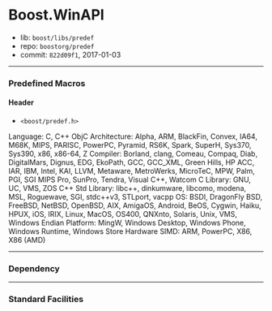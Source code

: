 # Boost.WinAPI

* lib: `boost/libs/predef`
* repo: `boostorg/predef`
* commit: `822d09f1`, 2017-01-03

------
### Predefined Macros

#### Header

* `<boost/predef.h>`

Language: C, C++ ObjC
Architecture: Alpha, ARM, BlackFin, Convex, IA64, M68K, MIPS, PARISC, PowerPC, Pyramid, RS6K, Spark, SuperH, Sys370, Sys390, x86, x86-64, Z
Compiler: Borland, clang, Comeau, Compaq, Diab, DigitalMars, Dignus, EDG, EkoPath, GCC, GCC\_XML, Green Hills, HP ACC, IAR, IBM, Intel, KAI, LLVM, Metaware, MetroWerks, MicroTeC, MPW, Palm, PGI, SGI MIPS Pro, SunPro, Tendra, Visual C++, Watcom
C Library: GNU, UC, VMS, ZOS
C++ Std Library: libc++, dinkumware, libcomo, modena, MSL, Roguewave, SGI, stdc++v3, STLport, vacpp
OS: BSDI, DragonFly BSD, FreeBSD, NetBSD, OpenBSD, AIX, AmigaOS, Android, BeOS, Cygwin, Haiku, HPUX, iOS, IRIX, Linux, MacOS, OS400, QNXnto, Solaris, Unix, VMS, Windows
Endian
Platform: MingW, Windows Desktop, Windows Phone, Windows Runtime, Windows Store
Hardware SIMD: ARM, PowerPC, X86, X86 (AMD)

------
### Dependency

------
### Standard Facilities
